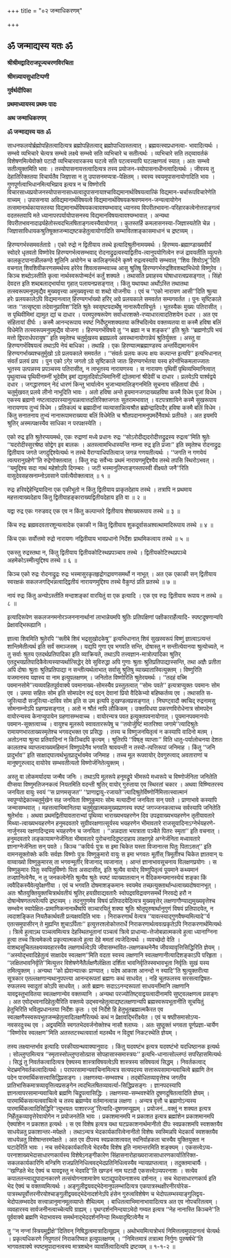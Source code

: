 +++
title = "०२ जन्माधिकरणम्"

+++


## ॐ जन्माद्यस्य यतः ॐ

**श्रीश्रीमद्वादिराजपूज्यचरणविरचिता**

**श्रीमन्न्यायसुधाटिप्पणी**

**गुर्वर्थदीपिका**

**प्रथमाध्यायस्य प्रथमः पादः**

**अथ जन्माधिकरणम्**

**ॐ जन्माद्यस्य यतः ॐ**

साधनफलयोर्ब्रह्मोपहितत्वादित्यत्र ब्रह्मोपहितत्वाद् ब्रह्मोपाधिग्रस्तत्वात् । ब्रह्मवत्स्वप्रधानत्वा- भावादित्यर्थः । सम्भवे व्यभिचारे चेत्यत्र सम्भवे लक्ष्ये सम्भवे सति व्यभिचारे च सतीत्यर्थः । व्यभिचारे सति तद्य्वावर्तकं विशेषणमित्येवोक्ते पटादौ व्यभिचारवारकस्य घटत्वे सति पटत्वस्यापि घटलक्षणत्वं स्यात् । अतः सम्भवे सतीत्युक्तमिति भावः । तस्योपासनायत्तत्वादित्यत्र तस्य प्रयोजन-स्योपासनाधीनत्वादित्यर्थः । जीवस्य तु देहातिरिक्ततया विचार्यतैव जिज्ञासा न तु उपासनमप्यत्रा-पेक्षितम् । स्वस्य स्वयमुपासनायोगादिति भावः । गुणपूर्णत्वाभिधानमित्यभिप्राय इत्यत्र न च विष्णोरपि विचारसाध्यप्रयोजनस्योपासनासाध्यत्वादुपासनायाश्चाविद्यमानार्थविषयत्वात्किं विद्यमान-चर्चारूपविचारेणेति वाच्यम् । उपासनाया अविद्यमानार्थविषयत्वे विद्यमानार्थविषयकश्रवणमनन-जन्यत्वायोगेन तत्समानार्थकायास्तस्या विद्यमानार्थविषयकत्वावश्यम्भावाद् ध्यानस्य विपरीतभावना-परिहारकत्वेनोत्तराङ्गत्वं वदतस्तवापि मते ध्यानापरपर्यायोपासनस्य विद्यमानविषयत्वावश्यम्भावात् । अन्यथा विपरीतभावनादार्ढ्यहेतोस्त्वदभिलषिताङ्गत्वस्यैवायोगात् । कुतस्तर्हि कमलासनस्या-जिज्ञास्यतेति चेन्न । जिज्ञासाविधायकश्रुतिषूक्तजन्माद्यष्टकहेतुत्वायोगादिति सम्भावितशङ्कासमाधानं च द्रष्टव्यम् ।

हिरण्यगर्भस्समवर्तताग्रे । एको रुद्रो न द्वितीयाय तस्थे इत्यादिश्रुतीनामयमर्थः । हिरण्मय-ब्रह्माण्डाख्यवीर्यं स्वोदरे धृतवतो विष्णोरेव हिरण्यगर्भत्वसम्भवाद् रोदनाद्रुद्रत्वस्याद्वितीय-त्वानुपयोगित्वेन रुजं द्रावयतीति व्युत्पत्तेः कालकूटपानान्नीलकण्ठे शूलिनि अयोगेन च कालिङ्गमर्दने कृष्णे रुद्रत्वस्यापि सम्भवात् ‘‘शिवः शिवोऽभू’’दिति वचनात् शिवशिवीकरणसमर्थस्य हरेरेव शिवत्वसम्भवाच्च आसु श्रुतिषु हिरण्यगर्भरुद्रशिवशब्दाभिधेयो विष्णुरेव । किञ्च शब्दोऽस्तीति कृत्वा नार्थस्वरूपोन्मर्दनं कर्तुं शक्यते । तथासति प्रवाहस्य घोषाधारत्वप्रसङ्गात् । सिंहो देवदत्त इति शब्दबलाद्भार्याया गृहात् पलायनप्रसङ्गात् । किंतु यथायथा अर्थोऽस्ति तथातथा तत्स्वरूपमनुपमृद्यैव मुख्यवृत्त्या अमुख्यवृत्त्या वा शब्दो योजनीयः । एवं च ‘‘एको नारायण आसी’’दिति श्रुत्या हरेः प्रलयकालेऽपि विद्यमानत्वात् हिरण्यगर्भाख्यो हरिर् अग्रे प्रलयकाले समवर्तत सम्यगवर्तत । पुनः सृष्टिकाले जातः ‘‘तत्सृष्ट्वा तदेवानुप्राविश’’दिति श्रुतेः स्वसृष्टपदार्थेषु नानारूपैराविभूर्तः । भूतस्यैकः मुख्यः पतिरासीत् । स पृथिवीमिमां द्यामुत द्यां च दाधार । परमपुरुषरूपेण सर्वाधारशक्ते-रप्याधारत्वादतिशयेन दधार । अत एव संहितायां दीर्घः । कस्मै आनन्दरूपाय स्पष्टं निर्देष्टुमशक्यतया कश्चिदित्येव वक्तव्यतया वा कस्मै हविषा बलिं विधेमेति तत्स्वरूपमनुपमृद्यैव योजना । हिरण्यगर्भविषये तु ‘‘न ब्रह्मा न च शङ्कर’’ इति श्रुतेः ‘‘ब्रह्मणोऽपि भयं मत्तो द्विपरार्धपरायुष’’ इति स्मृतेश्च चतुर्मुखस्य ब्रह्मप्रलये अवस्थानायोगान्नेयं श्रुतिर्युक्ता । अस्तु वा हिरण्यगर्भविषयत्वं तथाऽपि नेयं बाधिका । तथाहि । एकः हिरण्यात्मब्रह्माण्डस्य अन्तर्विद्यमानत्वेन हिरण्यगर्भाख्यश्चतुर्मुखो ऽग्रे प्रलयकाले समवर्तत । ‘‘संवर्तः प्रलयः कल्पः क्षयः कल्पान्त इत्यपि’’ इत्यभिधानात् संवर्तं प्रलयं प्राप । पुन एको ऽगे्र जगतो ऽग्रे सृष्टिकाले जातः हिरण्यगर्भतया यस्य हरेर्नाभिकमलाज्जातः भूतस्य उत्पन्नस्य प्रपञ्चस्य पतिरासीत्, न त्वभूतस्य नारायणस्य । स नारायणः पृथिवीं पृथिव्यभिमानित्वात् पृथुत्वाच्च पृथिवीनाम्नीं भूदेवीम् इमां द्यामुतदिवोऽभिमानिनीं द्योतमानां श्रीदेवीं च दाधार । प्रलयेऽपि पार्श्वद्वये दधार । जगद्धारणवन् नेदं धारणं किन्तु भार्यात्वेन भुजाभ्यामालिङ्गनमिति सूचनाय संहितायां दीर्घः । चतुर्मुखवत् प्रलये लीनो नाभूदिति भावः । अतो हविषा अन्ते हूयमानजगदाख्यहविषा कस्मै विधेम पूजां विधेम । एकस्य ब्रह्मणो नष्टत्वादपरस्यानुत्पन्नत्वात्तदतिरिक्तजगतः सुतरामभावात् । वटपत्रशायिने कस्मै सुखरूपाय नारायणाय तुभ्यं विधेम । प्रतिकल्पं च ब्रह्मादीनां व्यत्यासान्नित्यश्रौत ब्रह्मेन्द्रादिपदैर् हविषा कस्मै बलिं विधेम । किंतु सनातनाय तुभ्यं नानारूपामराख्यया बलिं विधेमेति च श्रौतपदानामनुपमर्देनैवार्थः प्रतीयते । अत इयमपि श्रुतिर् अस्मत्पक्षस्यैव साधिका न परपक्षस्येति ।

एको रुद्र इति श्रुतेरप्ययमर्थः, एकः रुद्राणां मध्ये प्रधानः रुद्रः ‘‘सोऽरोदीद्यदरोदीत्तद्रुद्रस्य रुद्रत्व’’मिति श्रुतेः ‘‘यदरोदीस्सुरश्रेष्ठ सोद्वेग इव बालकः । अतस्त्वामभिधास्यन्ति नाम्ना रुद्र इति प्रजाः’’ इति स्मृतेश्च रोदनाद्रुद्रः द्वितीयाय जगते जगदुद्दिश्येत्यर्थः न तस्थे वैराग्याधिपतित्वाज् जगन्न गणयतीत्यर्थः । ‘‘जगति न गणयेयं त्वत्परानुग्रहेणे’’ति रुद्रेणोक्तत्वात् । किंतु रुद्रः सर्वेभ्यः प्रथमं नारायणमुद्दिश्यैव तस्थे तपसि स्थिरोऽभवत् । ‘‘यमुद्दिश्य सदा नाथं महेशोऽपि दिगम्बरः । जटी भस्मानुलिप्ताङ्गस्तपस्वी वीक्ष्यते जनै’’रिति वासुदेवसहस्रनाम्नोऽवसाने पार्वत्यैवोक्तत्वात् ॥ १ ॥

रुद्रः हरिवद्देहेन्द्रियादिना एक एकीभूतो न किंतु द्वितीयाय प्राकृतदेहाय तस्थे । तत्रापि न प्रथमाय महत्तत्वाख्यदेहाय किंतु द्वितीयाहङ्काराख्यद्वितीयदेहाय इति वा ॥ २ ॥

यद्वा रुद्र एकः गरुडवद् एक एव न किंतु कल्पान्तरे द्वितीयाय शेषाख्यरूपाय तस्थे ॥ ३ ॥

किंच रुद्रः ब्रह्मवदवतारशून्यत्वादेक एकाकी न किंतु द्वितीयाय शुकदूर्वासअश्वत्थामादिरूपाय तस्थे ॥ ४ ॥

किंच एकः सर्वोत्तमो रुद्रो नारायणः नद्वितीयाय भावप्रधानो निर्देशः प्राथमिकत्वाय तस्थे ॥ ५ ॥

एकस्तु रुद्रस्तथा न, किंतु द्वितीयाय द्वितीयकोटिस्थप्रपञ्चाय तस्थे । द्वितीयकोटिस्थप्रपञ्चे अहमेकोऽस्मीत्युद्दिश्य तस्थे ॥ ६ ॥

किञ्च एको रुद्रः रोदनाद्रुद्रः रुद्रः भस्मासुरकृतहृद्रोगद्रावणसमर्थो न नाभूत् । अत एक एकाकी सन् द्वितीयाय स्वरक्षकं सकलजगद्भिन्नत्वाद्द्वितीयं नारायणमुद्दिश्य तस्थे वैकुण्ठं प्रति प्रतस्थे ॥ ७ ॥

नायं रुद्रः किंतु अन्योऽस्तीति मन्दाशङ्कां वारयितुं वा एक इत्यादि । एक एव रुद्रः द्वितीयाय रूपाय न तस्थे ॥ ८ ॥

इत्यादिरूपेण सकलजनमनोरञ्जननानार्थानां लाभान्नेयमपि श्रुतिः प्रतिपक्षिणां पक्षीकारार्हेत्यादि- स्पष्टदूषणान्यपि प्रेक्षावद्भिरूह्यानि ।

ज्ञात्वा शिवमिति श्रुतेरपि ‘‘क्लीबे शिवं भद्रसुखोदकेषु’’ इत्यभिधानात् शिवं सुखस्वरूपं विष्णुं ज्ञात्वाऽत्यन्तं शान्तिमेतीत्यर्थ इति सर्वं समञ्जसम् । यद्यपि गुणा एव भगवति सन्ति, दोषास्तु न सन्तीत्येवानया श्रुत्योच्यते, न तु सर्वाः श्रुतय एतदर्थप्रतिपादिका इति व्याक्रियते, तथाऽपि तत्त्वज्ञान-मात्रोत्पादिका श्रुतिर् एतदुभयप्रतिपादिकैवेत्यस्याप्यर्थात्सिद्धेर् देवे सुविरुद्धा अपि गुणाः श्रुताः श्रुतिप्रतिपाद्यास्सन्ति, तथा अज्ञैः प्रतीता अपि दोषाः श्रुताः श्रुतिप्रतिपाद्या न सन्तीत्यर्थलाभात् सर्वासु श्रुतिषु व्याख्यातास्वित्युक्तम् । विष्णुरिति यजमानस्य यज्ञस्य वा नाम इत्युपलक्षणम् । जनितोत विष्णोरिति श्रुतेरयमर्थः । ‘‘तदहं वच्मि पवमानसोमे’’त्यव्यवहितपूर्ववाक्ये पवमानाख्य-सोमस्यैव प्रस्तुतत्वात् ‘‘सोमः पवते’’ इत्यत्राप्युक्तः पवमानः सोम एव । उमया सहितः सोम इति सोमपदेन रुद्रं वदन् देवानां प्रियो वैदिकेभ्यो बहिष्कर्तव्य एव । तथासति स-जूरित्यादौ सजूरित्या-दाविव सोम इति स उम इत्यपि दुःखण्डत्वप्रसङ्गात् । निघण्ट्वादौ क्वचिद् रुद्रनामसु सोमनाम्नोऽपि ग्रहणप्रसङ्गात् । अतो न श्रौतं नापि लौकिकम् । उक्तविधया प्रकरणविरोधेनात्र सोमपदेन वायोरन्यस्य केनाप्युपायेन ग्रहणासम्भवाच्च । वायोरन्यत्र पवत इत्युक्तपवनायोगात् । पूयमानपवमानयोः पवमान-सूक्तत्वाच्च । वायुश्च मूलरूपे स्वावताररूपेषु च ‘‘तयोर्जुष्टिं मातरिश्वा जगामे’’त्यादिश्रुतेः रामायणभारताख्यस्मृतेश्च भगवद्भक्त एव प्रसिद्धः । तस्य च विष्णुजनयितृत्वं न कस्यापि वादिनो मतम् । अतोऽनया श्रुत्या प्रतिवादिनां न किञ्चिदपि कृत्यम् । श्रुतिरपि ‘‘विष्ऌ व्याप्ताः’’ विति धातु-पर्यालोचनया देशतः कालतश्च व्याप्तत्वाख्यमहिमानं विष्णुपदेनैव भगवति श्रावयन्ती न तस्यो-त्पत्तिरूपां जनिमाह । किंतु ‘‘जनि प्रादुर्भाव’’ इति साक्षाद्घात्वर्थभूतप्रादुर्भावमेव जनिमाह । तच्च मूल रूपवायोर् देवगुरुत्वाद् अवताराणां च मानुषगुरुत्वाद् वायोरेव सम्भवतीत्यतो विष्णोर्जनितेत्युक्तम् ।

अस्तु वा लोकमर्यादया जन्मैव जनिः । तथाऽपि मूलरूपे हनूमद्रूपे भीमरूपे मध्वरूपे च विष्णोर्जनिता जनितेति वीप्सया विष्णुमतिजनकत्वं नियतमिति वदन्ती श्रुतिर् वायोर् गुरुताया एव स्थिरतां चकार । अथवा विष्ण्वितरस्य जनयिता वायुः स्वयं ‘‘स प्राणमसृजत’’ ‘‘प्राणाद्वायु-रजायते’’त्यादिश्रुतेर्विष्णोर्निमित्तात्स्वात्मानं स्वपुण्योद्रेकाच्चतुर्मुखेन सह जनयिता विष्णुकुमारः सोमः मत्यादीनां जनयिता सन् पवते । प्राणाभावे कस्यापि जन्मासम्भवात् । महत्तत्वाभिमानितया चतुर्मुखात्मकमुख्यप्राणस्य स्पष्टं जगज्जनकत्वाच्च सर्वस्यापि जनितेति श्रुतेर्भावः । अथवा प्रथमद्वितीयावताराभ्यां पृथिव्या भाराख्यभयहरणेन दिव उपद्रवाख्यभयहरणेन तृतीयावतारे मिथ्या-त्वाख्यभयहरणेन हनुमदवतारे सुग्रीवरक्षणात्सूर्यस्य भयहरणेन भीमावतारे राजसूयादिनाऽग्नेर्भयहरणे- नार्जुनस्य रक्षणादिन्द्रस्य भयहरणेन च जनयिता । ‘‘अन्नदाता भयत्राता पञ्चैते पितरः स्मृता’’ इति वचनात् । हनुमदवतारे लङ्कायामग्नेर्जनिता भीमावतारे पुरोचनादिदुष्टदाहाय लाक्षागृहे अग्नेर्जनिता मध्वावतारे ज्ञानाग्नेर्जनिता सन् पवते । किञ्च ‘‘कविर्यः पुत्रः स इमा चिकेत यस्ता विजानात्स पितुः पिताऽसत्’’ इति वामनसूक्तोक्तेः कविः सर्वज्ञः विष्णोः पुत्रः विष्णुकुमारो वायुः स इमा भगवतः मूर्तीस् त्रिमूर्तीश्च चिकेत ज्ञातवान् यः वाय्वाख्यो विष्णुकुमारस् ता भगवन्मूर्तीर् विजानाद् व्यजानात् । आन्तं ज्ञानाभावसूचनाय विलक्षणप्रयोगः । स विष्णुकुमारः पितुः स्वपितुर्विष्णोः पिता असदासीत्, इति श्रुत्यैव वायोर् विष्णुपितृत्वं पूयमाने कथ्यमानं तज्ज्ञानित्वेनैव, न तु जनकत्वेनेति श्रुत्यैव श्रुतेः स्पष्टं व्याख्यातत्वान् न वैदिकमन्यमानस्येयं शङ्का किं त्ववैदिकस्यैवेत्युपेक्षणीया । एवं च भगवति दोषमाशङ्कमानः स्वयमेव तच्छत्युक्तार्थान्धत्वाख्यदोषवानभूत् । अतः श्रौतयुक्तियुक्तचित्रार्थवतीयं श्रुतिर् हयग्रीवाद्यवतारैः स्वोपद्रवविद्रावणसमर्थे निरवद्ये हरौ न दोषान्वेषणतत्परेत्यपि द्रष्टव्यम् । तदनुगुणमेव विषयं प्रतिपादयेदित्यत्र मुख्यवृत्तेर् लक्षणागौण्याद्यमुख्यवृत्तेश्च सम्भवेन स्वापेक्षित-प्रामाणिकनानार्थेष्वपि सञ्चारयितुं शक्या श्रुतिः श्रोतृपुरुषार्थानुगुणं विषयं प्रतिपादयेत्, न त्वदाशङ्कित नियतैकार्थवती प्रत्यक्षवदिति भावः । निराकरणार्थं वेत्यत्र ‘‘यावत्स्याद्गुणवैषम्यमित्यादे’’र्य एतत्समुपासीरन् ते मुह्यन्ति शुचाऽर्पिताः’’ इत्युत्तरश्लोकोत्तरार्धे निराकरणार्थत्ववत्प्रकृतेऽपि निराकरणार्थमित्यर्थः । त्रित्वे हुत्वाऽथ पञ्चत्वमित्यत्र देहस्थितभूतानां पञ्चत्वं त्रित्वे प्राधान्या-त्तेजोबन्नात्मकत्वे हुत्वा ध्यानाग्निना हुत्वा तच्च त्रित्वमेकत्वे प्रकृत्यात्मकत्वे हुत्वा देहे ममतां त्यजेदित्यर्थः । व्यवच्छेदो वेति । वाशब्दसूचितलक्ष्यव्यवहारस्यैव लक्षणार्थत्वेऽपि जीवासम्भावित-लक्षणकथनेनैव जीवव्यावृत्तिसिद्धिरिति ज्ञेयम् । ‘‘अस्योद्भवादिहेतुत्वं साक्षादेव स्वलक्षण’’मिति वदता स्वस्य लक्षणानि स्वलक्षणानीत्यादिशङ्काऽपि परिहृता । ‘‘लक्षितभावनिर्वृति’’मित्युत्तर विशेषणेनैतैर्लक्षणैर्लक्षिता दर्शिता भावनिर्वृतिस्स्वभावभूता निर्वृतिः सुखं यस्य तमित्युक्तम् । अन्यथा ‘‘को ह्येवान्यात्कः प्राण्यात् । यदेष आकाश आनन्दो न स्यादि’’ति श्रुत्युक्तरीत्या सूत्रकार एतल्लक्षणान्यथानुपपत्त्या आनन्दरूपतां ब्रह्मणः कथं साधयेत् । नहि चूतफलस्य सरसत्वाद्विषत-रुफलस्य स्वादुतां कोऽपि साधयेत् । अतो ब्रह्मणः सदाऽऽनन्दरूपतां साधयन्तीमानि लक्षणानि यावद्वस्तुभावितया स्वलक्षणान्येव वक्तव्यानि । अन्यथा परज्योतिष्ट्वाद्वयत्वादीनामपि सुष्ट्वलक्षणत्व प्रसङ्गः । अत एवोद्भवनादिहेतुत्वैरिति वक्तव्ये उद्भवनहेतुत्वाद्यष्टलक्षणान्यपि ब्रह्मस्वरूपभूतानीति सूचयितुं हेतुभिरिति भवितृप्रधानतया निर्देशः कृतः । एवं निर्देशे हि हेतुभूतब्रह्मात्मकैरत एव स्वलक्षणैस्स्वरूपभूतजन्महेतुत्वादिलक्षणैरित्यर्थः कथं न प्रेक्षावद्भिरीक्ष्येत । एवं च षष्ठीसमासोऽप्य-नवसरदुःस्थ एव । अद्वयमिति स्वगतभेदवर्जनोक्तेश्च नासौ श्लाघ्यः । अतः सुष्ठूक्तं भगवता पूर्णप्रज्ञा-चार्येण ‘‘विष्णोरेव स्वलक्षण’’मिति अतस्तटस्थत्ववार्ता मठस्थैव न विदुषां निकटस्थेति ज्ञेयम् ।

तस्य लक्ष्यान्तर्भाव इत्यादिः परकीयग्रन्थवाक्यानुवादः । किंतु यदवष्टंभ इत्यत्र यदवष्टंभो यदधिष्ठानक इत्यर्थः । सोल्लुण्ठमित्यत्र ‘‘स्मृतास्सोल्लुण्ठसोत्प्रास सोपहासास्समास्त्रयः’’ इत्यभि-धानात्सोल्लण्ठं सपरिहासमित्यर्थः । सिद्धं तु निवर्तकत्वादित्यत्र ऐक्यस्य शास्त्राविषयत्वेऽपि शास्त्रस्य सविषयत्वं सिद्धम् । निवर्तकत्वाद् भेदभ्रमनिवर्तकत्वादित्यर्थः । परापरसामान्यवाचिनामित्यत्र सत्यपदस्य सत्तारूपसामान्यवाचित्वे ब्रह्मणि तेन पदेन पारमार्थिकसत्त्वासिद्धिप्रसङ्गः । लक्षणस्या-सम्भवश्च । तद्बोधितव्यावृत्तेश्च जगतीव प्रातिभासिकमात्रव्यावृत्तित्वप्रसङ्गेन त्वदभिलषितव्यावर्त्या-सिद्धिप्रसङ्गः । ज्ञानपदस्यापि ज्ञानत्वापरसामान्यवाचित्वे ब्रह्मणि चिद्रूपत्वासिद्धिः । लक्षणस्या-सम्भवश्चेति दूषणदूषितत्वादिति ज्ञेयम् । पारमार्थिकसत्यत्ववाचित्वे च तस्य ब्रह्मण्येव वर्तमानत्वान्न लक्षणा । अन्यत्र वृत्तौ च ब्रह्मणोऽन्यस्य पारमार्थिकत्वादिसिद्धिरि‘‘त्युभयतः पाशारज्जु’’रित्यादि-दूषणमप्यूह्यम् । प्रयोजनं...वक्तुं न शक्यत इत्यत्र निर्हेतुकव्यावृत्तेरेवायोगेन न प्रयोजनतेति भावः । प्रकाशमानमपि न प्रकाशत इत्यत्र ब्रह्मांशेन प्रकाशमानमपि ऐक्यांशेन न प्रकाशत इत्यर्थः । स एव विशेष इत्यत्र यथा घटप्रकाशनार्थमानीतो दीपः स्वप्रकाशमपि स्वशक्तयैव साधयेन्नतु प्रकाशान्तर-मपेक्षते । तथाऽन्यत्र भेदकार्यकारित्वेनानीतो विशेषः स्वस्मिन्नपि भेदकार्यं स्वशक्तयैव साधयेन्नतु विशेषान्तरमपेक्षते । अत एव दीपस्य स्वप्रकाशत्ववत् स्वनिर्वाहकता चास्यैव युक्तियुक्ता न घटादेरिति भावः । नच सर्वभेदकार्यकारित्वे भेदस्यैव विशेष इति नामान्तरमिति शङ्क्यम् । एकसत्त्वेऽप्य-परनाशाख्यभेदासाधारणकार्यस्य विशेषेऽनङ्गीकारेण सिंहासनारोहाख्यराजासाधारणकार्यातिरिक्त-सकलकार्यकारिणि मन्त्रिणि राजप्रतिनिधित्ववद्भेदप्रतिनिधित्वस्यैव न्यायप्राप्तत्वात् । तदुक्तमाचार्यैः । ‘‘खण्डिते भेद ऐक्यं च यावद्वस्तु न भेदवदि’’ति खण्डनं नाम घटादौ एकसत्त्वेऽप्यपरनाशः । सत्येव कपालतन्त्वाद्युपादानकारणे तत्संयोगनाशमात्रेण घटाद्युपादेयनाशस्य दर्शनात् । सच भेदासाधारणकार्य इति भेद ऐक्यं च वक्तव्यमित्यर्थः । अङ्गुलीद्वयवद्भेदेनानुपलम्भादित्यत्र एकपात्रस्थक्षीरनीरयोरेक-पात्रस्थपूर्वोत्तरनीरयोश्चाङ्गुलीद्वयवद्भेदेनादर्शनेऽपि हंसेन गुरुत्वविशेषेण च भेदोपलम्भस्याङ्गुलिद्वय-भेदोपलम्भवदेव सत्त्वान्नानुमानमूलव्याप्तेः शैथिल्यम् । बाधितत्वाभिमानाभावादित्यत्र अत एव नोपचरितत्वम् । व्यवहारस्य सार्वजनीनत्वाच्चेत्यपि ग्राह्यम् । पृथग्दर्शननिन्दयाऽभेदो गम्यत इत्यत्र ‘‘नेह नानास्ति किञ्चने’’ति पूर्ववाक्ये ब्रह्मणि भेदाभावस्य समर्थनाद्भेददर्शननिन्दा मिथ्यादृष्टित्वेनैव न

तु ‘‘न नग्नां स्त्रियमुद्वीक्षे’’दितिवन् निषिद्धत्वमात्रादित्यूह्यम् । अथोभयमित्यत्रोभयं निमित्तत्वमुपादानत्वं चेत्यर्थः । प्रकृत्यधिकरणे निपुणतरं निराकरिष्यत इत्युपलक्षणम् । ‘‘निमित्तमात्रं तत्रात्मा निर्गुणः पुरुषर्षभे’’ति भागवतवाक्ये स्पष्टमुपादानत्वस्य मात्रशब्देन व्यावर्तित्वादित्यपि द्रष्टव्यम् ॥ १-१-२ ॥





